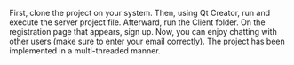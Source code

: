 First, clone the project on your system. Then, using Qt Creator, run and execute the server project file. Afterward, run the Client folder.
On the registration page that appears, sign up. Now, you can enjoy chatting with other users (make sure to enter your email correctly).
The project has been implemented in a multi-threaded manner.
